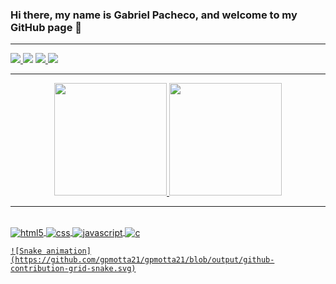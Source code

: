 ### Hi there, my name is Gabriel Pacheco, and welcome to my GitHub page 👋
<hr>
<div>
  <a href="https://www.linkedin.com/in/gabriel-pacheco-863bb3210/" taget="_blank"><img src="https://img.shields.io/badge/-LinkedIn-%230077B5?style=for-the-badge&logo=linkedin&logoColor=white">
<a href=“https://discordapp.com/users/293036241983766528/” target="_blank"><img src="https://img.shields.io/badge/Discord-7289DA?style=for-the-badge&logo=discord&logoColor=white" ></a>
  <a href="https://www.instagram.com/gabrieel.pachecoo/" target="_blank"><img src="https://img.shields.io/badge/Instagram-E4405F?style=for-the-badge&logo=instagram&logoColor=white">
  <a href = "mailto:gpmotta21@gmail.com"><img src="https://img.shields.io/badge/-Gmail-%23333?style=for-the-badge&logo=gmail&logoColor=white" target="_blank"></a>
</div>
 <hr>
<div align="center">
  <a href="https://github.com/gpmotta21">
  <img height="180em" src="https://github-readme-stats.vercel.app/api?username=gpmotta21&show_icons=true&theme=shades-of-purple&include_all_commits=true&count_private=true"/>
  <img height="180em" src="https://github-readme-stats.vercel.app/api/top-langs/?username=gpmotta21&layout=compact&langs_count=7&theme=shades-of-purple"/>
</div>
  <div>
  <hr>
<div style="display: inline_block"><br/>
    <img align="center" alt="html5" src="https://img.shields.io/badge/HTML5-E34F26?style=for-the-badge&logo=html5&logoColor=white">
    <img align="center" alt="css" src="https://img.shields.io/badge/CSS3-1572B6?style=for-the-badge&logo=css3&logoColor=white">
    <img align="center" alt="javascript" src="https://img.shields.io/badge/JavaScript-F7DF1E?style=for-the-badge&logo=javascript&logoColor=black">
    <img align="center" alt="c" src="https://img.shields.io/badge/C-00599C?style=for-the-badge&logo=c&logoColor=white">
</div>
    
    ![Snake animation](https://github.com/gpmotta21/gpmotta21/blob/output/github-contribution-grid-snake.svg)
  
